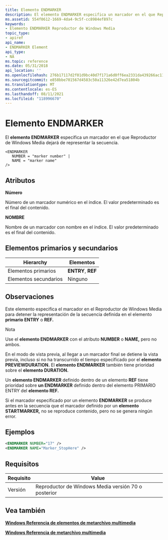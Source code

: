 ```yaml
---
title: Elemento ENDMARKER
description: El elemento ENDMARKER especifica un marcador en el que Reproductor de Windows Media dejará de representar la secuencia.
ms.assetid: 554f0612-1669-4da4-9c5f-cc8984ef897c
keywords:
- Elemento ENDMARKER Reproductor de Windows Media
topic_type:
- apiref
api_name:
- ENDMARKER Element
api_type:
- NA
ms.topic: reference
ms.date: 05/31/2018
api_location: ''
ms.openlocfilehash: 276b17117d2f01d9bc40d7f171a6d0ff6ea2331da439266ac11bf8c25b5e4f25
ms.sourcegitcommit: e858bbe701567d4583c50a11326e42d7ea51804b
ms.translationtype: MT
ms.contentlocale: es-ES
ms.lasthandoff: 08/11/2021
ms.locfileid: "118996670"
---
```

# <a name="endmarker-element"></a>Elemento ENDMARKER

El **elemento ENDMARKER** especifica un marcador en el que Reproductor de Windows Media dejará de representar la secuencia.

``` syntax
<ENDMARKER
   NUMBER = "marker number" |
   NAME = "marker name"
/>
```

## <a name="attributes"></a>Atributos

**Número**

Número de un marcador numérico en el índice. El valor predeterminado es el final del contenido.

**NOMBRE**

Nombre de un marcador con nombre en el índice. El valor predeterminado es el final del contenido.

## <a name="parentchild-elements"></a>Elementos primarios y secundarios



| Hierarchy       | Elementos           |
|-----------------|--------------------|
| Elementos primarios | **ENTRY**, **REF** |
| Elementos secundarios  | Ninguno               |



 

## <a name="remarks"></a>Observaciones

Este elemento especifica el marcador en el Reproductor de Windows Media para detener la representación de la secuencia definida en el elemento **primario ENTRY** o **REF.**

Nota

Use el **elemento ENDMARKER** con el atributo **NUMBER** o **NAME,** pero no ambos.

En el modo de vista previa, al llegar a un marcador final se detiene la vista previa, incluso si no ha transcurrido el tiempo especificado por el **elemento PREVIEWDURATION.** El **elemento ENDMARKER** también tiene prioridad sobre el **elemento DURATION.**

Un **elemento ENDMARKER** definido dentro de un elemento **REF** tiene  prioridad sobre **un ENDMARKER** definido dentro del elemento PRIMARIO ENTRY del **elemento REF.**

Si el marcador especificado por un elemento **ENDMARKER** se produce antes en la secuencia que el marcador definido por un **elemento STARTMARKER,** no se reproduce contenido, pero no se genera ningún error.

## <a name="examples"></a>Ejemplos


```XML
<ENDMARKER NUMBER="17" />
<ENDMARKER NAME="Marker_StopHere" />

```



## <a name="requirements"></a>Requisitos



| Requisito | Value |
|--------------------|-----------------------------------------------------|
| Versión<br/> | Reproductor de Windows Media versión 70 o posterior<br/> |



## <a name="see-also"></a>Vea también

<dl> <dt>

[**Windows Referencia de elementos de metarchivo multimedia**](windows-media-metafile-elements-reference.md)
</dt> <dt>

[**Windows Referencia de metarchivo multimedia**](windows-media-metafile-reference.md)
</dt> </dl>

 

 





